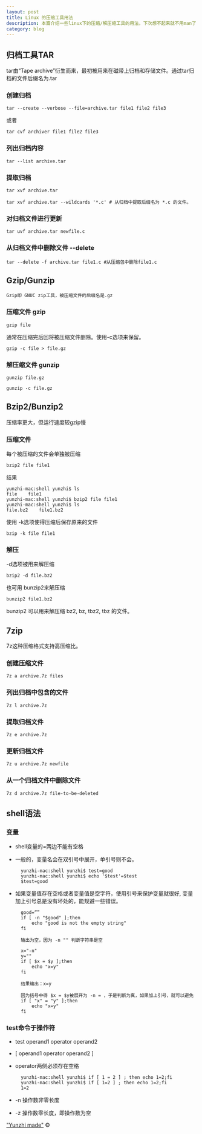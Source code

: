 ```yaml
---
layout: post
title: Linux 的压缩工具用法
description: 本篇介绍一些linux下的压缩/解压缩工具的用法，下次想不起来就不用man了
category: blog
---
```


## 归档工具TAR

tar由“Tape archive”衍生而来，最初被用来在磁带上归档和存储文件。通过tar归档的文件后缀名为.tar

### 创建归档

`tar --create --verbose --file=archive.tar file1 file2 file3`

或者

`tar cvf archiver file1 file2 file3`
	
### 列出归档内容

`tar --list archive.tar`

### 提取归档

`tar xvf archive.tar`

`tar xvf archive.tar --wildcards '*.c' # 从归档中提取后缀名为 *.c 的文件。`
	
### 对归档文件进行更新

`tar uvf archive.tar newfile.c`
	
### 从归档文件中删除文件 --delete

`tar --delete -f archive.tar file1.c #从压缩包中删除file1.c`
	
## Gzip/Gunzip

`Gzip即 GNUC zip工具，被压缩文件的后缀名是.gz`

### 压缩文件 gzip

`gzip file`

通常在压缩完后回将被压缩文件删除。使用-c选项来保留。

`gzip -c file > file.gz`
	
### 解压缩文件 gunzip

`gunzip file.gz`

`gunzip -c file.gz`

## Bzip2/Bunzip2

压缩率更大，但运行速度较gzip慢

### 压缩文件

每个被压缩的文件会单独被压缩

`bzip2 file file1`

结果

	yunzhi-mac:shell yunzhi$ ls
	file	file1
	yunzhi-mac:shell yunzhi$ bzip2 file file1 
	yunzhi-mac:shell yunzhi$ ls
	file.bz2	file1.bz2

使用 -k选项使得压缩后保存原来的文件

`bzip -k file file1`
	
### 解压

-d选项被用来解压缩

`bzip2 -d file.bz2`
	
也可用 bunzip2来解压缩

`bunzip2 file1.bz2`

bunzip2 可以用来解压缩 bz2, bz, tbz2, tbz 的文件。

## 7zip

7z这种压缩格式支持高压缩比。

### 创建压缩文件

`7z a archive.7z files`

### 列出归档中包含的文件

`7z l archive.7z`
	
### 提取归档文件

`7z e archive.7z`

### 更新归档文件

`7z u archive.7z newfile`
	
### 从一个归档文件中删除文件

`7z d archive.7z file-to-be-deleted`

## shell语法

### 变量

+ shell变量的=两边不能有空格
+ 一般的，变量名会在双引号中展开，单引号则不会。

		yunzhi-mac:shell yunzhi$ test=good
		yunzhi-mac:shell yunzhi$ echo '$test'=$test
		$test=good

+ 如果变量值存在空格或者变量值是空字符，使用引号来保护变量就很好, 变量加上引号总是没有坏处的，能规避一些错误。
	
		good=“”
		if [ -n "$good" ];then
			echo "good is not the empty string"
		fi
		
		输出为空，因为 -n "" 判断字符串是空

		x="-n"
		y=""
		if [ $x = $y ];then
			echo "x=y"
		fi

		结果输出：x=y
		
		因为括号中得 $x = $y被展开为 -n = ，于是判断为真，如果加上引号，就可以避免
		if [ "x" = "y" ];then
			echo "x=y"
		fi
		
### test命令于操作符

+ test operand1 operator operand2
+ [ operand1 operator operand2 ]
+ operator两侧必须存在空格

		yunzhi-mac:shell yunzhi$ if [ 1 = 2 ] ; then echo 1=2;fi
		yunzhi-mac:shell yunzhi$ if [ 1=2 ] ; then echo 1=2;fi
		1=2

+ -n 操作数非零长度
+ -z 操作数零长度，即操作数为空


["Yunzhi made"](http://yunzhi.github.io) &copy;
